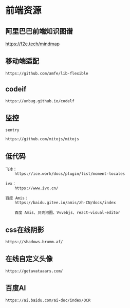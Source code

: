 # 前端资源

## 阿里巴巴前端知识图谱

https://f2e.tech/mindmap

## 移动端适配

```
https://github.com/amfe/lib-flexible
```

## codeif

```
https://unbug.github.io/codelf
```

## 监控

```
sentry

https://github.com/mitojs/mitojs
```

## 低代码

```
飞冰：
	https://ice.work/docs/plugin/list/moment-locales
	
ivx：
	https://www.ivx.cn/
	
百度 Amis：	
	https://baidu.gitee.io/amis/zh-CN/docs/index
	
	百度 Amis、贝壳河图、Vvvebjs、react-visual-editor 
```

## css在线阴影

```
https://shadows.brumm.af/
```

## 在线自定义头像

```
https://getavataaars.com/
```

## 百度AI

```
https://ai.baidu.com/ai-doc/index/OCR
```

